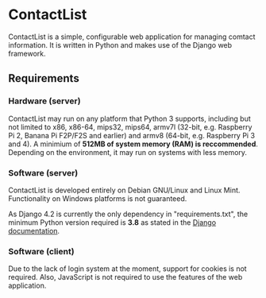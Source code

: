 # ContactList
ContactList is a simple, configurable web application for managing comtact information. It is written in Python and makes use of the Django web framework.

## Requirements

### Hardware (server)
ContactList may run on any platform that Python 3 supports, including but not limited to x86, x86-64, mips32, mips64, armv7l (32-bit, e.g. Raspberry Pi 2, Banana Pi F2P/F2S and earlier) and armv8 (64-bit, e.g. Raspberry Pi 3 and 4). A minimium of **512MB of system memory (RAM) is reccommended**. Depending on the environment, it may run on systems with less memory.

### Software (server)
ContactList is developed entirely on Debian GNU/Linux and Linux Mint. Functionality on Windows platforms is not guaranteed.

As Django 4.2 is currently the only dependency in "requirements.txt", the minimum Python version required is **3.8** as stated in the [Django documentation](https://docs.djangoproject.com/en/4.2/faq/install/).

### Software (client)
Due to the lack of login system at the moment, support for cookies is not required. Also, JavaScript is not required to use the features of the web application.
